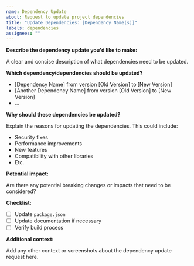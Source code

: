 ```yaml
---
name: Dependency Update
about: Request to update project dependencies
title: "Update Dependencies: [Dependency Name(s)]"
labels: dependencies
assignees: ""
---
```


**Describe the dependency update you'd like to make:**

A clear and concise description of what dependencies need to be updated.

**Which dependency/dependencies should be updated?**

- [Dependency Name] from version [Old Version] to [New Version]
- [Another Dependency Name] from version [Old Version] to [New Version]
- ...

**Why should these dependencies be updated?**

Explain the reasons for updating the dependencies. This could include:

- Security fixes
- Performance improvements
- New features
- Compatibility with other libraries
- Etc.

**Potential impact:**

Are there any potential breaking changes or impacts that need to be considered?

**Checklist:**

- [ ] Update `package.json`
- [ ] Update documentation if necessary
- [ ] Verify build process

**Additional context:**

Add any other context or screenshots about the dependency update request here.
